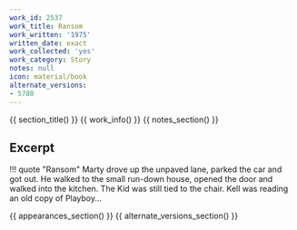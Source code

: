 ```yaml
---
work_id: 2537
work_title: Ransom
work_written: '1975'
written_date: exact
work_collected: 'yes'
work_category: Story
notes: null
icon: material/book
alternate_versions:
- 5780
---
```


{{ section_title() }}
{{ work_info() }}
{{ notes_section() }}
## Excerpt
!!! quote "Ransom"
    Marty drove up the unpaved lane, parked the car and got out. He walked to the small run-down house, opened the door and walked into the kitchen. The Kid was still tied to the chair. Kell was reading an old copy of Playboy...

{{ appearances_section() }}
{{ alternate_versions_section() }}